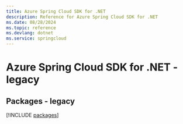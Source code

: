 ```yaml
---
title: Azure Spring Cloud SDK for .NET
description: Reference for Azure Spring Cloud SDK for .NET
ms.date: 08/28/2024
ms.topic: reference
ms.devlang: dotnet
ms.service: springcloud
---
```

# Azure Spring Cloud SDK for .NET - legacy
## Packages - legacy
[!INCLUDE [packages](spring-cloud-index.md)]